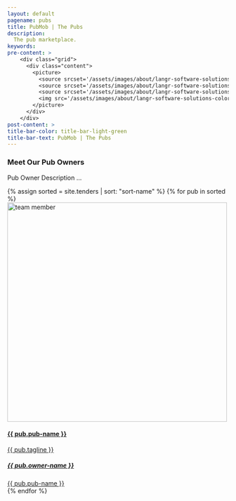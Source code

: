 ```yaml
---
layout: default
pagename: pubs
title: PubMob | The Pubs
description:
  The pub marketplace.
keywords:
pre-content: >
    <div class="grid">
      <div class="content">
        <picture>
          <source srcset='/assets/images/about/langr-software-solutions-colorado-springs-colorado-about.jpg' media='(max-width: 1080px)'>
          <source srcset='/assets/images/about/langr-software-solutions-colorado-springs-colorado-about.jpg' media='(min-width: 960px)'>
          <source srcset='/assets/images/about/langr-software-solutions-colorado-springs-colorado-about.jpg' media='(min-width: 830px'>
          <img src='/assets/images/about/langr-software-solutions-colorado-springs-colorado-about.jpg' alt='About PubMob'>
        </picture>
      </div>
    </div>
post-content: >
title-bar-color: title-bar-light-green
title-bar-text: PubMob | The Pubs
---
```


<div class="container">
	<div class="row">
		<div class="heading-title text-center">
			<h3 class="text-uppercase">Meet Our Pub Owners</h3>
			<p class="p-top-30 half-txt">Pub Owner Description ... </p>
		</div>
		{% assign sorted = site.tenders | sort: "sort-name" %}
		{% for pub in sorted %}
        <a href="/tenders/{{ pub.tender-id }}">
        <div class="col-md-4 col-sm-4">
        		<div class="team-member">
					<div class="team-img">
						<img src="/assets/images/tenders/{{ pub.tender-id }}.{{ pub.tender-photo-extension }}" width="500" height="500" alt="team member" class="img-responsive">
					</div>
					<div class="team-hover">
						<div class="desk">
							<h4>{{ pub.pub-name }}</h4>
							<p>{{ pub.tagline }}</p>
						</div>
						<div class="s-link">
							<a href="#"><i class="fa fa-facebook"></i></a>
							<a href="#"><i class="fa fa-twitter"></i></a>
							<a href="#"><i class="fa fa-google-plus"></i></a>
						</div>
					</div>
			</div>
			<div class="team-title">
				<a href="/tenders/{{ pub.tender-id }}"><h5>{{ pub.owner-name }}</h5></a>
				<a href="/tenders/{{ pub.tender-id }}"><span>{{ pub.pub-name }}</span></a>
			</div>
		</div>
		</a>
 	   {% endfor %}
   </div>
</div>			
